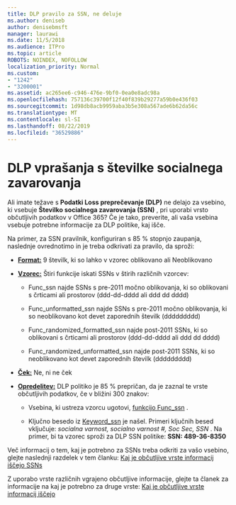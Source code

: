 ```yaml
---
title: DLP pravilo za SSN, ne deluje
ms.author: deniseb
author: denisebmsft
manager: laurawi
ms.date: 11/5/2018
ms.audience: ITPro
ms.topic: article
ROBOTS: NOINDEX, NOFOLLOW
localization_priority: Normal
ms.custom:
- "1242"
- "3200001"
ms.assetid: ac265ee6-c946-476e-9bf0-0ea0e8adc98a
ms.openlocfilehash: 757136c39700f12f40f839b29277a59b0e436f03
ms.sourcegitcommit: 1d98db8acb9959aba3b5e308a567ade6b62da56c
ms.translationtype: MT
ms.contentlocale: sl-SI
ms.lasthandoff: 08/22/2019
ms.locfileid: "36529886"
---
```

# <a name="dlp-issues-with-social-security-numbers"></a>DLP vprašanja s številke socialnega zavarovanja

Ali imate težave s **Podatki Loss preprečevanje (DLP)** ne delajo za vsebino, ki vsebuje **Številko socialnega zavarovanja (SSN)** , pri uporabi vrsto občutljivih podatkov v Office 365? Če je tako, preverite, ali vaša vsebina vsebuje potrebne informacije za DLP politike, kaj išče. 
  
Na primer, za SSN pravilnik, konfiguriran s 85 % stopnjo zaupanja, naslednje ovrednotimo in je treba odkrivati za pravilo, da sproži:
  
- **[Format:](https://docs.microsoft.com/office365/securitycompliance/what-the-sensitive-information-types-look-for#format-80)** 9 številk, ki so lahko v vzorec oblikovano ali Neoblikovano

- **[Vzorec:](https://msconnect.microsoft.com/https:/docs.microsoft.com/office365/securitycompliance/what-the-sensitive-information-types-look-for#pattern-80)** Štiri funkcije iskati SSNs v štirih različnih vzorcev:

  - Func_ssn najde SSNs s pre-2011 močno oblikovanja, ki so oblikovani s črticami ali prostorov (ddd-dd-dddd ali ddd dd dddd)

  - Func_unformatted_ssn najde SSNs s pre-2011 močno oblikovanja, ki so neoblikovano kot devet zaporednih številk (ddddddddd)

  - Func_randomized_formatted_ssn najde post-2011 SSNs, ki so oblikovani s črticami ali prostorov (ddd-dd-dddd ali ddd dd dddd)

  - Func_randomized_unformatted_ssn najde post-2011 SSNs, ki so neoblikovano kot devet zaporednih številk (ddddddddd)

- **[Ček:](https://docs.microsoft.com/office365/securitycompliance/what-the-sensitive-information-types-look-for#checksum-79)** Ne, ni ne ček

- **[Opredelitev:](https://docs.microsoft.com/office365/securitycompliance/what-the-sensitive-information-types-look-for#definition-80)** DLP politiko je 85 % prepričan, da je zaznal te vrste občutljivih podatkov, če v bližini 300 znakov:

  - Vsebina, ki ustreza vzorcu ugotovi, [funkcijo Func_ssn](https://docs.microsoft.com/office365/securitycompliance/what-the-sensitive-information-types-look-for#pattern-80) .

  - Ključno besedo iz [Keyword_ssn](https://docs.microsoft.com/office365/securitycompliance/what-the-sensitive-information-types-look-for#keyword_ssn) je našel. Primeri ključnih besed vključuje: *socialna varnost, socialno varnost #, Soc Sec, SSN* . Na primer, bi ta vzorec sproži za DLP SSN politike: **SSN: 489-36-8350**
  
Več informacij o tem, kaj je potrebno za SSNs treba odkriti za vašo vsebino, glejte naslednji razdelek v tem članku: [Kaj je občutljive vrste informacij iščejo SSNs](https://docs.microsoft.com/office365/securitycompliance/what-the-sensitive-information-types-look-for#us-social-security-number-ssn)
  
Z uporabo vrste različnih vgrajeno občutljive informacije, glejte ta članek za informacije na kaj je potrebno za druge vrste: [Kaj je občutljive vrste informacij iščejo](https://docs.microsoft.com/office365/securitycompliance/what-the-sensitive-information-types-look-for)
  